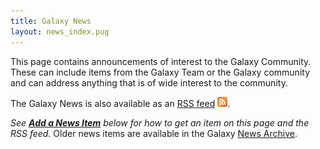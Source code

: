```yaml
---
title: Galaxy News
layout: news_index.pug
---
```


This page contains announcements of interest to the Galaxy Community. These can
include items from the Galaxy Team or the Galaxy community and can address
anything that is of wide interest to the community.

The Galaxy News is also available as an [RSS feed](http://feed43.com/galaxynews.xml) <a href='http://feed43.com/galaxynews.xml'><img src="/src/images/icons/RSSIcon16x16.gif" /></a>.

*See **[Add a News Item](/src/news/index.md#add_a_news_item)** below for how to get an item on this page and the RSS feed.*
Older news items are available in the Galaxy [News Archive](/src/news/archive/index.md).
